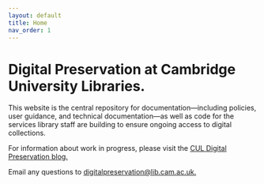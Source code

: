 ```yaml
---
layout: default
title: Home
nav_order: 1
---
```


# Digital Preservation at Cambridge University Libraries.

This website is the central repository for documentation—including policies, user guidance, and technical documentation—as well as code for the services library staff are building to ensure ongoing access to digital collections.

For information about work in progress, please visit the [CUL Digital Preservation blog.](https://digitalpreservation-blog.lib.cam.ac.uk/)

Email any questions to [digitalpreservation@lib.cam.ac.uk.](digitalpreservation@lib.cam.ac.uk)
